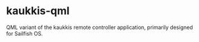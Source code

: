 # kaukkis-qml
QML variant of the kaukkis remote controller application, primarily designed for Sailfish OS.
